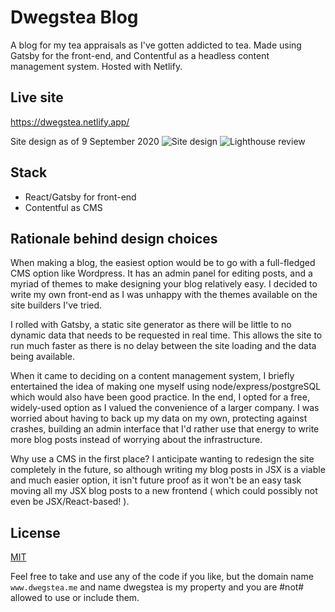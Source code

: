 # Dwegstea Blog

A blog for my tea appraisals as I've gotten addicted to tea. Made using Gatsby for the front-end, and Contentful as a headless content management system. Hosted with Netlify.

## Live site 

https://dwegstea.netlify.app/

Site design as of 9 September 2020
![Site design](https://i.imgur.com/VITBZ2k.jpg)
![Lighthouse review](https://i.imgur.com/ihNPvOf.jpg)

## Stack
- React/Gatsby for front-end
- Contentful as CMS

## Rationale behind design choices

When making a blog, the easiest option would be to go with a full-fledged CMS option like Wordpress. It has an admin panel for editing posts, and a myriad of themes to make designing your blog relatively easy. I decided to write my own front-end as I was unhappy with the themes available on the site builders I've tried.   

I rolled with Gatsby, a static site generator as there will be little to no dynamic data that needs to be requested in real time. This allows the site to run much faster as there is no delay between the site loading and the data being available.  

When it came to deciding on a content management system, I briefly entertained the idea of making one myself using node/express/postgreSQL which would also have been good practice. In the end, I opted for a free, widely-used option as I valued the convenience of a larger company. I was worried about having to back up my data on my own, protecting against crashes, building an admin interface that I'd rather use that energy to write more blog posts instead of worrying about the infrastructure.  

Why use a CMS in the first place? I anticipate wanting to redesign the site completely in the future, so although writing my blog posts in JSX is a viable and much easier option, it isn't future proof as it won't be an easy task moving all my JSX blog posts to a new frontend ( which could possibly not even be JSX/React-based! ).

## License
[MIT](https://choosealicense.com/licenses/mit/)

Feel free to take and use any of the code if you like, but the domain name `www.dwegstea.me` and name dwegstea is my property and you are #not# allowed to use or include them.
